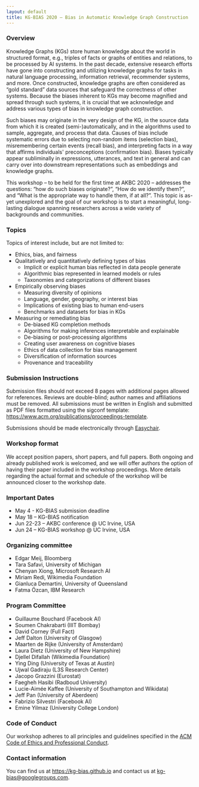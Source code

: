 ```yaml
---
layout: default
title: KG-BIAS 2020 – Bias in Automatic Knowledge Graph Construction
---
```


### Overview
Knowledge Graphs (KGs) store human knowledge about the world in structured format, e.g., triples of facts or graphs of entities and relations, to be processed by AI systems. In the past decade, extensive research efforts have gone into constructing and utilizing knowledge graphs for tasks in natural language processing, information retrieval, recommender systems, and more. Once constructed, knowledge graphs are often considered as “gold standard” data sources that safeguard the correctness of other systems. Because the biases inherent to KGs may become magnified and spread through such systems, it is crucial that we acknowledge and address various types of bias in knowledge graph construction. 

Such biases may originate in the very design of the KG, in the source data from which it is created (semi-)automatically, and in the algorithms used to sample, aggregate, and process that data.
Causes of bias include systematic errors due to selecting non-random items (selection bias), misremembering certain events (recall bias), and interpreting facts in a way that affirms individuals' preconceptions (confirmation bias). Biases typically appear subliminally in expressions, utterances, and text in general and can carry over into downstream representations such as embeddings and knowledge graphs. 

This workshop – to be held for the first time at AKBC 2020 – addresses the questions: “how do such biases originate?”, “How do we identify them?”, and “What is the appropriate way to handle them, if at all?”.  This topic is as-yet unexplored and the goal of our workshop is to start a meaningful, long-lasting dialogue spanning researchers across a wide variety of backgrounds and communities. 

### Topics
Topics of interest include, but are not limited to:
* Ethics, bias, and fairness
* Qualitatively and quantitatively defining types of bias
  * Implicit or explicit human bias reflected in data people generate
  * Algorithmic bias represented in learned models or rules
  * Taxonomies and categorizations of different biases
* Empirically observing biases
  * Measuring diversity of opinions
  * Language, gender, geography, or interest bias
  * Implications of existing bias to human end-users
  * Benchmarks and datasets for bias in KGs
* Measuring or remediating bias
  * De-biased KG completion methods
  * Algorithms for making inferences interpretable and explainable
  * De-biasing or post-processing algorithms 
  * Creating user awareness on cognitive biases
  * Ethics of data collection for bias management
  * Diversification of information sources
  * Provenance and traceability

### Submission Instructions
Submission files should not exceed 8 pages with additional pages allowed for references. Reviews are double-blind; author names and affiliations must be removed. All submissions must be written in English and submitted as PDF files formatted using the sigconf template: https://www.acm.org/publications/proceedings-template.

Submissions should be made electronically through <a href="https://easychair.org/conferences/?conf=kgbias2020">Easychair</a>.

### Workshop format
We accept position papers, short papers, and full papers. Both ongoing and already published work is welcomed, and we will offer authors the option of having their paper included in the workshop proceedings. More details regarding the actual format and schedule of the workshop will be announced closer to the workshop date.

### Important Dates
* May 4 - KG-BIAS submission deadline
* May 18 – KG-BIAS notification
* Jun 22-23 – AKBC conference @ UC Irvine, USA
* Jun 24 – KG-BIAS workshop @ UC Irvine, USA

### Organizing committee
* Edgar Meij, Bloomberg
* Tara Safavi, University of Michigan
* Chenyan Xiong, Microsoft Research AI
* Miriam Redi, Wikimedia Foundation
* Gianluca Demartini, University of Queensland
* Fatma Özcan, IBM Research

### Program Committee
* Guillaume Bouchard (Facebook AI)
* Soumen Chakrabarti (IIIT Bombay)
* David Corney (Full Fact)
* Jeff Dalton (University of Glasgow) 
* Maarten de Rijke (University of Amsterdam) 
* Laura Dietz (University of New Hampshire)
* Djellel Difallah (Wikimedia Foundation) 
* Ying Ding (University of Texas at Austin)
* Ujwal Gadiraju (L3S Research Center)  
* Jacopo Grazzini (Eurostat)
* Faegheh Hasibi (Radboud University)
* Lucie-Aimée Kaffee (University of Southampton and Wikidata)
* Jeff Pan (University of Aberdeen)
* Fabrizio Silvestri (Facebook AI)
* Emine Yilmaz (University College London)

### Code of Conduct
Our workshop adheres to all principles and guidelines specified in the <a href="https://www.acm.org/code-of-ethics" target="_blank">ACM Code of Ethics and Professional Conduct</a>.

### Contact information 
You can find us at <a href="https://kg-bias.github.io/">https://kg-bias.github.io</a> and contact us at <a href="mailto:kg-bias@googlegroups.com">kg-bias@googlegroups.com</a>.
